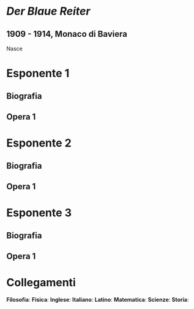 # *Der Blaue Reiter*
## 1909 - 1914, Monaco di Baviera
Nasce
# Esponente 1
## Biografia
## Opera 1
# Esponente 2
## Biografia
## Opera 1
# Esponente 3
## Biografia
## Opera 1
# Collegamenti
**Filosofia**:
**Fisica**:
**Inglese**:
**Italiano**:
**Latino**:
**Matematica**:
**Scienze**:
**Storia**:

